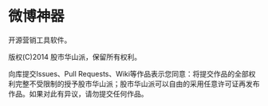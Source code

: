 微博神器
===========
开源营销工具软件。

版权(C)2014 股市华山派，保留所有权利。

向库提交Issues、Pull Requests、Wiki等作品表示您同意：将提交作品的全部权利完整不受限制的授予股市华山派；股市华山派可以自由的采用任意许可证再发布作品。如果对此有异议，请勿提交任何作品。
